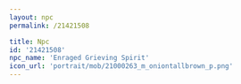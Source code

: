 ```yaml
---
layout: npc
permalink: /21421508

title: Npc
id: '21421508'
npc_name: 'Enraged Grieving Spirit'
icon_url: 'portrait/mob/21000263_m_oniontallbrown_p.png'
---
```

